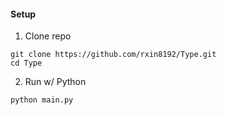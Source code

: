 #### Setup 

1. Clone repo 
```
git clone https://github.com/rxin8192/Type.git
cd Type
```

2. Run w/ Python  
```
python main.py
```
